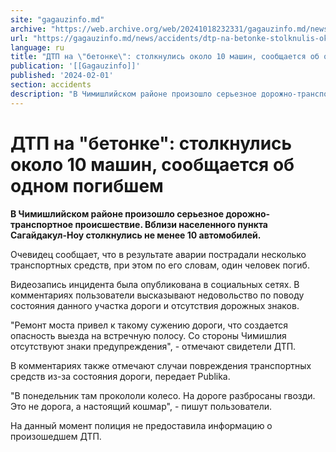 ```yaml
---
site: "gagauzinfo.md"
archive: "https://web.archive.org/web/20241018232331/gagauzinfo.md/news/accidents/dtp-na-betonke-stolknulis-okolo-10-mashin-soobschaetsya-ob-odnom-pogibshem"
url: "https://gagauzinfo.md/news/accidents/dtp-na-betonke-stolknulis-okolo-10-mashin-soobschaetsya-ob-odnom-pogibshem"
language: ru
title: "ДТП на \"бетонке\": столкнулись около 10 машин, сообщается об одном погибшем"
publication: '[[Gagauzinfo]]'
published: '2024-02-01'
section: accidents
description: "В Чимишлийском районе произошло серьезное дорожно-транспортное происшествие. Вблизи населенного пункта Сагайдакул-Ноу столкнулись не менее 10 автомобилей."
---
```


# ДТП на "бетонке": столкнулись около 10 машин, сообщается об одном погибшем

**В Чимишлийском районе произошло серьезное дорожно-транспортное происшествие. Вблизи населенного пункта Сагайдакул-Ноу столкнулись не менее 10 автомобилей.**

Очевидец сообщает, что в результате аварии пострадали несколько транспортных средств, при этом по его словам, один человек погиб.

Видеозапись инцидента была опубликована в социальных сетях. В комментариях пользователи высказывают недовольство по поводу состояния данного участка дороги и отсутствия дорожных знаков.

"Ремонт моста привел к такому сужению дороги, что создается опасность выезда на встречную полосу. Со стороны Чимишлия отсутствуют знаки предупреждения", - отмечают свидетели ДТП.

В комментариях также отмечают случаи повреждения транспортных средств из-за состояния дороги, передает Publika.

"В понедельник там прокололи колесо. На дороге разбросаны гвозди. Это не дорога, а настоящий кошмар", - пишут пользователи.

На данный момент полиция не предоставила информацию о произошедшем ДТП.